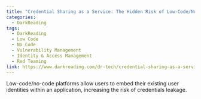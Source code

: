 ```yaml
---
title: "Credential Sharing as a Service: The Hidden Risk of Low-Code/No-Code"
categories:
  - DarkReading
tags:
  - DarkReading
  - Low Code
  - No Code
  - Vulnerability Management
  - Identity & Access Management
  - Red Teaming
link: https://www.darkreading.com/dr-tech/credential-sharing-as-a-service-hidden-risk-of-low-code-no-code
---
```


Low-code/no-code platforms allow users to embed their existing user identities within an application, increasing the risk of credentials leakage.
